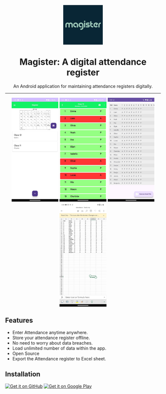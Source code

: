 <div align="center">
    <img src="./app/src/main/ic_launcher-playstore.png" width="128" height="128" style="display: block; margin: 0 auto"/>
    <h1>Magister: A digital attendance register</h1>
    <p>An Android application for maintaining attendance registers digitally.</p>
</div>

---

<p align="center">
  <img src="https://github.com/Cyber-Zypher/Magister-Attendance-App/blob/master/images/IMG-20240115-WA0004.jpg?raw=true" width="30%" />
  <img src="https://github.com/Cyber-Zypher/Magister-Attendance-App/blob/master/images/IMG-20240115-WA0003.jpg?raw=true" width="30%" />
  <img src="https://github.com/Cyber-Zypher/Magister-Attendance-App/blob/master/images/IMG-20240115-WA0001.jpg?raw=true" width="30%" />
  <img src="https://github.com/Cyber-Zypher/Magister-Attendance-App/blob/master/images/IMG-20240115-WA0002.jpg?raw=true" width="30%" />
</p>

## Features
- Enter Attendance anytime anywhere.
- Store your attendance register offline.
- No need to worry about data breaches.
- Load unlimited number of data within the app.
- Open Source
- Export the Attendance register to Excel sheet.
## Installation

[<img src="https://github.com/machiav3lli/oandbackupx/blob/034b226cea5c1b30eb4f6a6f313e4dadcbb0ece4/badge_github.png"
alt="Get it on GitHub"
height="80">](https://github.com/Cyber-Zypher/Magister-Attendance-App)
[<img src="https://lh3.googleusercontent.com/q1k2l5CwMV31JdDXcpN4Ey7O43PxnjAuZBTmcHEwQxVuv_2wCE2gAAQMWxwNUC2FYEOnYgFPOpw6kmHJWuEGeIBLTj9CuxcOEeU8UXyzWJq4NJM3lg=s0"
alt="Get it on Google Play"
height="80">](https://play.google.com/store/apps/details?id=com.frissco.magister)
